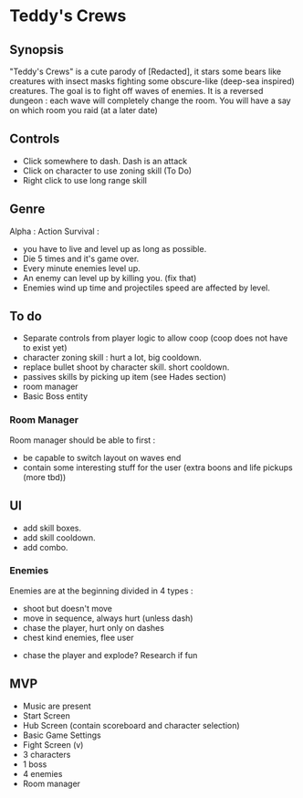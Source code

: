 # Teddy's Crews

## Synopsis

"Teddy's Crews" is a cute parody of [Redacted], it stars some bears like creatures with insect masks fighting some obscure-like (deep-sea inspired) creatures.
The goal is to fight off waves of enemies. It is a reversed dungeon : each wave will completely change the room.
You will have a say on which room you raid (at a later date)

## Controls

- Click somewhere to dash. Dash is an attack
- Click on character to use zoning skill (To Do)
- Right click to use long range skill

## Genre

Alpha :
Action Survival :
- you have to live and level up as long as possible.
- Die 5 times and it's game over.
- Every minute enemies level up.
- An enemy can level up by killing you. (fix that)
- Enemies wind up time and projectiles speed are affected by level.

## To do

- Separate controls from player logic to allow coop (coop does not have to exist yet)
- character zoning skill : hurt a lot, big cooldown.
- replace bullet shoot by character skill. short cooldown.
- passives skills by picking up item (see Hades section)
- room manager
- Basic Boss entity

### Room Manager

Room manager should be able to first :
- be capable to switch layout on waves end
- contain some interesting stuff for the user (extra boons and life pickups (more tbd))

## UI

- add skill boxes.
- add skill cooldown.
- add combo.

### Enemies

Enemies  are at the beginning divided in 4 types :
- shoot but doesn't move
- move in sequence, always hurt (unless dash)
- chase the player, hurt only on dashes
- chest kind enemies, flee user
+ chase the player and explode? Research if fun

## MVP

- Music are present
- Start Screen
- Hub Screen (contain scoreboard and character selection)
- Basic Game Settings
- Fight Screen (v)
- 3 characters
- 1 boss
- 4 enemies
- Room manager
